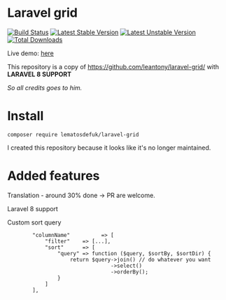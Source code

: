 # Laravel grid

[![Build Status](https://travis-ci.org/lematosdefuk/laravel-grid.svg?branch=master)](https://travis-ci.org/leantony/laravel-grid)
[![Latest Stable Version](https://poser.pugx.org/lematosdefuk/laravel-grid/v/stable)](https://packagist.org/packages/lematosdefuk/laravel-grid)
[![Latest Unstable Version](https://poser.pugx.org/lematosdefuk/laravel-grid/v/unstable)](https://packagist.org/packages/lematosdefuk/laravel-grid)
[![Total Downloads](https://poser.pugx.org/lematosdefuk/laravel-grid/downloads)](https://packagist.org/packages/lematosdefuk/laravel-grid)

Live demo: [here](http://laravel-grid.herokuapp.com/)

This repository is a copy of https://github.com/leantony/laravel-grid/ with **LARAVEL 8 SUPPORT**

_So all credits goes to him._


# Install
`composer require lematosdefuk/laravel-grid`


I created this repository because it looks like it's no longer maintained.


# Added features

Translation - around 30% done -> PR are welcome.

Laravel 8 support

Custom sort query

            "columnName"          => [
                "filter"    => [...],
                "sort"      => [
                    "query" => function ($query, $sortBy, $sortDir) {
                        return $query->join() // do whatever you want
                                     ->select()
                                     ->orderBy();
                    }
                ]
            ],
